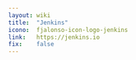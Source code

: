 ```yaml
---
layout: wiki
title:  "Jenkins"
icono:  fjalonso-icon-logo-jenkins
link:   https://jenkins.io
fix:    false
---
```


